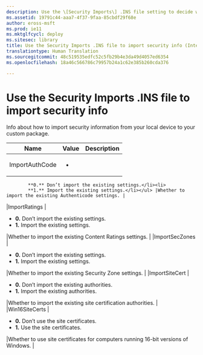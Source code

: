 ```yaml
---
description: Use the \[Security Imports\] .INS file setting to decide whether to import security info to your custom package.
ms.assetid: 19791c44-aaa7-4f37-9faa-85cbdf29f68e
author: eross-msft
ms.prod: ie11
ms.mktglfcycl: deploy
ms.sitesec: library
title: Use the Security Imports .INS file to import security info (Internet Explorer Administration Kit 11 for IT Pros)
translationtype: Human Translation
ms.sourcegitcommit: 48c519535edfc52c5fb29b4e3da49d4057ed6354
ms.openlocfilehash: 18a46c566786c79957b24a1c62e385b260cda376

---
```


# Use the Security Imports .INS file to import security info
Info about how to import security information from your local device to your custom package.

|Name |Value |Description |
|-----|------|------------|
|ImportAuthCode |<ul><li>
            **0.** Don’t import the existing settings.</li><li>
            **1.** Import the existing settings.</li></ul> |Whether to import the existing Authenticode settings. |
|ImportRatings |<ul><li>
            **0.** Don’t import the existing settings.</li><li>
            **1.** Import the existing settings.</li></ul> |Whether to import the existing Content Ratings settings. |
|ImportSecZones |<ul><li>
            **0.** Don’t import the existing settings.</li><li>
            **1.** Import the existing settings.</li></ul> |Whether to import the existing Security Zone settings. |
|ImportSiteCert |<ul><li>
            **0.** Don’t import the existing authorities.</li><li>
            **1.** Import the existing authorities.</li></ul> |Whether to import the existing site certification authorities. |
|Win16SiteCerts |<ul><li>
            **0.** Don’t use the site certificates.</li><li>
            **1.** Use the site certificates.</li></ul> |Whether to use site certificates for computers running 16-bit versions of Windows. |


<!--HONumber=Jun16_HO4-->


